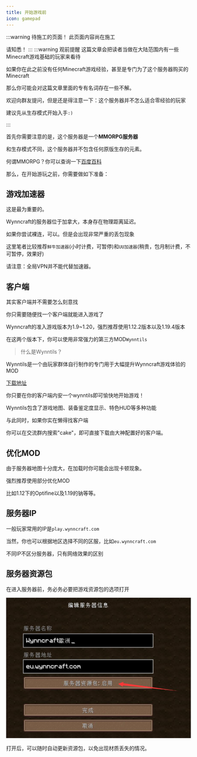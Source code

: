 ```yaml
---
title: 开始游戏前
icon: gamepad
---
```

:::warning 待施工的页面！
此页面内容尚在施工

请知悉！
:::
:::warning 观前提醒
这篇文章会把读者当做在大陆范围内有一些Minecraft游戏基础的玩家来看待

如果你在此之前没有任何Minecraft游戏经验，甚至是专门为了这个服务器购买的Minecraft

那么你可能会对这篇文章里面的专有名词存在一些不解。

欢迎向群友提问，但是还是得注意一下：这个服务器并不怎么适合零经验的玩家

建议先从生存模式开始入手`:)`


:::

首先你需要注意的是，这个服务器是一个**MMORPG服务器**

和生存模式不同，这个服务器并不包含任何原版生存的元素。

何谓MMORPG？你可以查询一下[百度百科](https://baike.baidu.com/item/%E5%A4%A7%E5%9E%8B%E5%A4%9A%E4%BA%BA%E5%9C%A8%E7%BA%BF%E8%A7%92%E8%89%B2%E6%89%AE%E6%BC%94%E6%B8%B8%E6%88%8F/1735953?fr=ge_ala)

那么，在开始游玩之前，你需要做如下准备：

## 游戏加速器
这是最为重要的。

Wynncraft的服务器位于加拿大，本身存在物理距离延迟。

如果你尝试裸连，可以。但是会出现非常严重的丢包现象

这里笔者比较推荐`鲜牛加速器`(小时计费，可暂停)和`UU加速器`(稍贵，包月制计费，不可暂停，效果好)

请注意：全局VPN并不能代替加速器。

## 客户端
其实客户端并不需要怎么刻意找

你只需要随便找一个客户端就能进入游戏了

Wynncraft的准入游戏版本为1.9~1.20，强烈推荐使用1.12.2版本以及1.19.4版本

在这两个版本下，你可以使用非常强力的第三方MOD`Wynntils`

>什么是Wynntils？

Wynntils是一个由玩家群体自行制作的专门用于大幅提升Wynncraft游戏体验的MOD

[下载地址](https://modrinth.com/mod/wynntils/)

你只要在你的客户端内安一个wynntils即可愉快地开始游戏！

Wynntils包含了游戏地图、装备鉴定度显示、特色HUD等多种功能

与此同时，如果你实在懒得找客户端

你可以在交流群内搜索"cake"，即可直接下载由大神配置好的客户端。

## 优化MOD

由于服务器地图十分庞大，在加载时你可能会出现卡顿现象。

强烈推荐使用部分优化MOD

比如1.12下的Optifine以及1.19的钠等等。



## 服务器IP
一般玩家常用的IP是`play.wynncraft.com`

当然，你也可以根据地区选择不同的区服，比如`eu.wynncraft.com`

不同IP不区分服务器，只有网络效果的区别

## 服务器资源包

在进入服务器前，务必务必要把游戏资源包的选项打开

![](/assets/img/qa5.jpg)

打开后，可以随时自动更新资源包，以免出现材质丢失的情况。

